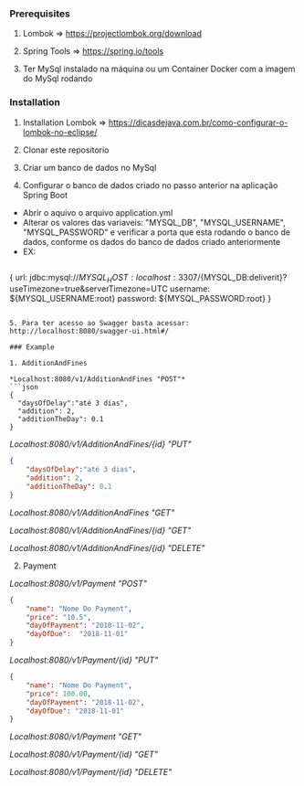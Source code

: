 
### Prerequisites

1. Lombok => https://projectlombok.org/download

2. Spring Tools => https://spring.io/tools

3. Ter MySql instalado na máquina ou um Container Docker com a imagem do MySql rodando

### Installation

1. Installation Lombok => https://dicasdejava.com.br/como-configurar-o-lombok-no-eclipse/

2. Clonar este repositorio

3. Criar um banco de dados no MySql

4. Configurar o banco de dados criado no passo anterior na aplicação Spring Boot

  * Abrir o aquivo o arquivo application.yml
  * Alterar os valores das variaveis: "MYSQL_DB", "MYSQL_USERNAME", "MYSQL_PASSWORD" e verificar a porta que esta rodando o banco de dados, conforme os dados do banco de dados criado anteriormente
  * EX:
    ```json
  {
    url: jdbc:mysql://${MYSQL_HOST:localhost}:3307/${MYSQL_DB:deliverit}?useTimezone=true&serverTimezone=UTC
    username: ${MYSQL_USERNAME:root}
    password: ${MYSQL_PASSWORD:root}
  }
  ```

5. Para ter acesso ao Swagger basta acessar: http://localhost:8080/swagger-ui.html#/

### Example

1. AdditionAndFines

*Localhost:8080/v1/AdditionAndFines "POST"*
```json
{
    "daysOfDelay":"até 3 dias",
    "addition": 2,
    "additionTheDay": 0.1
}
```
*Localhost:8080/v1/AdditionAndFines/{id} "PUT"*
```json
{
    "daysOfDelay":"até 3 dias",
    "addition": 2,
    "additionTheDay": 0.1
}
```
*Localhost:8080/v1/AdditionAndFines "GET"*

*Localhost:8080/v1/AdditionAndFines/{id} "GET"*

*Localhost:8080/v1/AdditionAndFines/{id} "DELETE"*

2. Payment

*Localhost:8080/v1/Payment "POST"*
```json
{
    "name": "Nome Do Payment",
    "price": "10.5",
    "dayOfPayment": "2018-11-02",
    "dayOfDue":  "2018-11-01"
}
```

*Localhost:8080/v1/Payment/{id} "PUT"*
```json
{
    "name": "Nome Do Payment",
    "price": 100.00,
    "dayOfPayment": "2018-11-02",
    "dayOfDue": "2018-11-01"
}
```

*Localhost:8080/v1/Payment "GET"*

*Localhost:8080/v1/Payment/{id} "GET"*

*Localhost:8080/v1/Payment/{id} "DELETE"*
